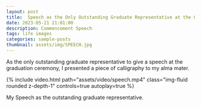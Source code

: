 ```yaml
---
layout: post
title:  Speech as the Only Outstanding Graduate Representative at the Graduation Ceremony
date: 2023-05-21 21:01:00
description: Commencement Speech
tags: life images
categories: sample-posts
thumbnail: assets/img/SPEECH.jpg
---
```

As the only outstanding graduate representative to give a speech at the graduation ceremony, I presented a piece of calligraphy to my alma mater.

{% include video.html path="assets/video/speech.mp4" class="img-fluid rounded z-depth-1" controls=true autoplay=true %}

<div class="caption">
    My Speech as the outstanding graduate representative.
</div>


